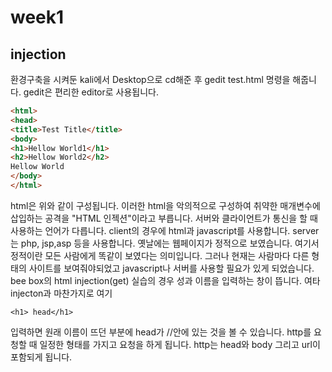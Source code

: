 # week1
## injection
환경구축을 시켜둔 kali에서 Desktop으로 cd해준 후 gedit test.html 명령을 해줍니다.
gedit은 편리한 editor로 사용됩니다.
~~~html
<html>
<head>
<title>Test Title</title>
<body>
<h1>Hellow World1</h1>
<h2>Hellow World2</h2>
Hellow World
</body>
</html>
~~~
html은 위와 같이 구성됩니다. 이러한 html을 악의적으로 구성하여 취약한 매개변수에 삽입하는 공격을
"HTML 인젝션"이라고 부릅니다.
서버와 클라이언트가 통신을 할 때 사용하는 언어가 다릅니다. client의 경우에 html과 javascript를 사용합니다.
server는 php, jsp,asp 등을 사용합니다. 옛날에는 웹페이지가 정적으로 보였습니다. 여기서 정적이란
모든 사람에게 똑같이 보였다는 의미입니다. 그러나 현재는 사람마다 다른 형태의 사이트를 보여줘야되었고
javascript나 서버를 사용할 필요가 있게 되었습니다.
bee box의 html injection(get) 실습의 경우 성과 이름을 입력하는 창이 뜹니다. 여타 injecton과 마찬가지로
여기 
~~~
<h1> head</h1>
~~~
입력하면 원래 이름이 뜨던 부분에 head가 //안에 있는 것을 볼 수 있습니다.
http를 요청할 때 일정한 형태를 가지고 요청을 하게 됩니다. http는 head와 body 그리고
url이 포함되게 됩니다.
